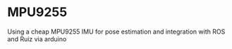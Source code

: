 # MPU9255
Using a cheap MPU9255 IMU for pose estimation and integration with ROS and Ruiz via arduino
